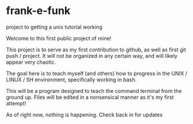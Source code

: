 # frank-e-funk
project to getting a unix tutorial working

Welcome to this first public project of mine!

This project is to serve as my first contribution to github, as well as first git push / project.  It will not be organized in any certain way, and will likely appear very chaotic.

The goal here is to teach myself (and others) how to progress in the UNIX / LINUX / SH environment, specifically working in bash.

This will be a program designed to teach the command terminal from the ground up. 
Files will be edited in a nonsensical manner as it's my first attempt!  

As of right now, nothing is happening.  Check back in for updates
